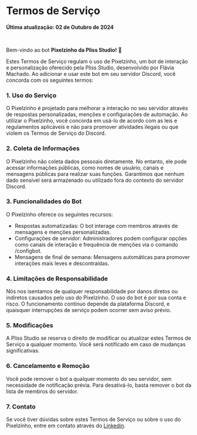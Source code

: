 # Termos de Serviço
**Última atualização: 02 de Outubro de 2024**

</br>

Bem-vindo ao bot **Pixelzinho da Pliss Studio!** 👾

Estes Termos de Serviço regulam o uso de Pixelzinho, um bot de interação e personalização oferecido pela Pliss Studio, desenvolvido por Flávia Machado. Ao adicionar e usar este bot em seu servidor Discord, você concorda com os seguintes termos:

### 1. Uso do Serviço
O Pixelzinho é projetado para melhorar a interação no seu servidor através de respostas personalizadas, menções e configurações de automação. Ao utilizar o Pixelzinho, você concorda em usá-lo de acordo com as leis e regulamentos aplicáveis e não para promover atividades ilegais ou que violem os Termos de Serviço do Discord.

### 2. Coleta de Informações
O Pixelzinho não coleta dados pessoais diretamente. No entanto, ele pode acessar informações públicas, como nomes de usuário, canais e mensagens públicas para realizar suas funções. Garantimos que nenhum dado sensível será armazenado ou utilizado fora do contexto do servidor Discord.

### 3. Funcionalidades do Bot
O Pixelzinho oferece os seguintes recursos:

- Respostas automatizadas: O bot interage com membros através de mensagens e menções personalizadas.
- Configurações de servidor: Administradores podem configurar opções como canais de interação e frequência de menções via o comando /configbot.
- Mensagens de final de semana: Mensagens automáticas para promover interações mais leves e descontraídas.

### 4. Limitações de Responsabilidade
Nós nos isentamos de qualquer responsabilidade por danos diretos ou indiretos causados pelo uso do Pixelzinho. O uso do bot é por sua conta e risco. O funcionamento contínuo depende da plataforma Discord, e quaisquer interrupções de serviço podem ocorrer sem aviso prévio.

### 5. Modificações
A Pliss Studio se reserva o direito de modificar ou atualizar estes Termos de Serviço a qualquer momento. Você será notificado em caso de mudanças significativas.

### 6. Cancelamento e Remoção
Você pode remover o bot a qualquer momento do seu servidor, sem necessidade de notificação prévia. Para desativá-lo, basta remover o bot da lista de membros do servidor.

### 7. Contato
Se você tiver dúvidas sobre estes Termos de Serviço ou sobre o uso do Pixelzinho, entre em contato através do [Linkedin](https://www.linkedin.com/in/flaviamkt/).